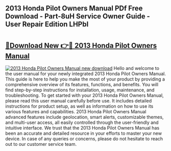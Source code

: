 ## 2013 Honda Pilot Owners Manual PDf Free Download - Part-8uH Service Owner Guide - User Repair Edition LHPbI

# <h2><a href="http://bc16947.oget.top/?id=2013+Honda+Pilot+Owners+Manual">🔗Download New 👉🔴 2013 Honda Pilot Owners Manual</a></h2>

[![2013 Honda Pilot Owners Manual new download](https://i.imgur.com/5g1atiW.png)](http://bc16947.oget.top/?id=2013+Honda+Pilot+Owners+Manual)
Hello and welcome to the user manual for your newly integrated 2013 Honda Pilot Owners Manual. This guide is here to help you make the most of your product by providing a comprehensive overview of its features, functions, and benefits. You will find step-by-step instructions for installation, usage, maintenance, and troubleshooting. To get started with your 2013 Honda Pilot Owners Manual, please read this user manual carefully before use. It includes detailed instructions for product setup, as well as information on how to use its various features and capabilities. 2013 Honda Pilot Owners Manual advanced features include geolocation, smart alerts, customizable themes, and multi-user access, all easily controlled through the user-friendly and intuitive interface. We trust that the 2013 Honda Pilot Owners Manual has been an accurate and detailed resource in your efforts to master your new device. In case of any queries or concerns, please do not hesitate to reach out to our customer service team.
